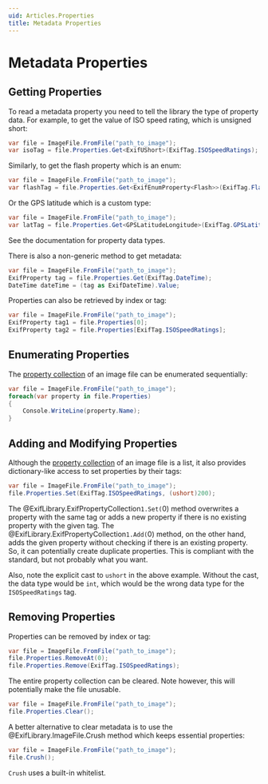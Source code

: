 ```yaml
---
uid: Articles.Properties
title: Metadata Properties
---
```

# Metadata Properties #

## Getting Properties ##

To read a metadata property you need to tell the library the type of property data. For example, to get the value of ISO speed rating, which is unsigned short:
```cs
var file = ImageFile.FromFile("path_to_image");
var isoTag = file.Properties.Get<ExifUShort>(ExifTag.ISOSpeedRatings);
```

Similarly, to get the flash property which is an enum:
```cs
var file = ImageFile.FromFile("path_to_image");
var flashTag = file.Properties.Get<ExifEnumProperty<Flash>>(ExifTag.Flash);
```

Or the GPS latitude which is a custom type:
```cs
var file = ImageFile.FromFile("path_to_image");
var latTag = file.Properties.Get<GPSLatitudeLongitude>(ExifTag.GPSLatitude);
```

See the documentation for property data types.

There is also a non-generic method to get metadata:
```cs
var file = ImageFile.FromFile("path_to_image");
ExifProperty tag = file.Properties.Get(ExifTag.DateTime);
DateTime dateTime = (tag as ExifDateTime).Value;
```

Properties can also be retrieved by index or tag:
```cs
var file = ImageFile.FromFile("path_to_image");
ExifProperty tag1 = file.Properties[0];
ExifProperty tag2 = file.Properties[ExifTag.ISOSpeedRatings];
```

## Enumerating Properties ##

The [property collection](xref:ExifLibrary.ExifPropertyCollection`1) of an image file can be enumerated sequentially:
```cs
var file = ImageFile.FromFile("path_to_image");
foreach(var property in file.Properties)
{
    Console.WriteLine(property.Name);
}
```

## Adding and Modifying Properties ##

Although the [property collection](xref:ExifLibrary.ExifPropertyCollection`1) of an image file is a list, it also provides dictionary-like access to set properties by their tags:
```cs
var file = ImageFile.FromFile("path_to_image");
file.Properties.Set(ExifTag.ISOSpeedRatings, (ushort)200);
```
The @ExifLibrary.ExifPropertyCollection`1.Set(`0) method overwrites a property with the same tag or adds a new property if there is no existing property with the given tag. The @ExifLibrary.ExifPropertyCollection`1.Add(`0) method, on the other hand, adds the given property without checking if there is an existing property. So, it can potentially create duplicate properties. This is compliant with the standard, but not probably what you want.

Also, note the explicit cast to `ushort` in the above example. Without the cast, the data type would be `int`, which would be the wrong data type for the `ISOSpeedRatings` tag.

## Removing Properties ##

Properties can be removed by index or tag:
```cs
var file = ImageFile.FromFile("path_to_image");
file.Properties.RemoveAt(0);
file.Properties.Remove(ExifTag.ISOSpeedRatings);
```

The entire property collection can be cleared. Note however, this will potentially make the file unusable.
```cs
var file = ImageFile.FromFile("path_to_image");
file.Properties.Clear();
```

A better alternative to clear metadata is to use the @ExifLibrary.ImageFile.Crush method which keeps essential properties:
```cs
var file = ImageFile.FromFile("path_to_image");
file.Crush();
```
`Crush` uses a built-in whitelist.
